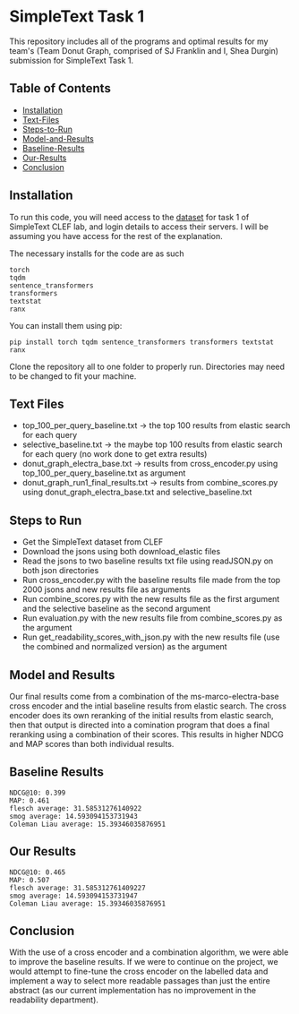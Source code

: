 # SimpleText Task 1

This repository includes all of the programs and optimal results for my team's (Team Donut Graph, comprised of SJ Franklin and I, Shea Durgin) submission for SimpleText Task 1.

## Table of Contents

- [Installation](#Installation)
- [Text-Files](#Text-Files)
- [Steps-to-Run](#Steps-to-Run)
- [Model-and-Results](#Model-and-Results)
- [Baseline-Results](#Baseline-Results)
- [Our-Results](#Our-Results)
- [Conclusion](#Conclusion)

## Installation

To run this code, you will need access to the [dataset](http://simpletext-project.com/2023/clef/) for task 1 of SimpleText CLEF lab, and login details to access their servers. I will be assuming you have access for the rest of the explanation.

The necessary installs for the code are as such

    torch
    tqdm
    sentence_transformers
    transformers
    textstat
    ranx

You can install them using pip:

    pip install torch tqdm sentence_transformers transformers textstat ranx
    
Clone the repository all to one folder to properly run. Directories may need to be changed to fit your machine.

## Text Files
- top_100_per_query_baseline.txt -> the top 100 results from elastic search for each query
- selective_baseline.txt -> the maybe top 100 results from elastic search for each query (no work done to get extra results)
- donut_graph_electra_base.txt -> results from cross_encoder.py using top_100_per_query_baseline.txt as argument
- donut_graph_run1_final_results.txt -> results from combine_scores.py using donut_graph_electra_base.txt and selective_baseline.txt

## Steps to Run

- Get the SimpleText dataset from CLEF
- Download the jsons using both download_elastic files
- Read the jsons to two baseline results txt file using readJSON.py on both json directories
- Run cross_encoder.py with the baseline results file made from the top 2000 jsons and new results file as arguments
- Run combine_scores.py with the new results file as the first argument and the selective baseline as the second argument
- Run evaluation.py with the new results file from combine_scores.py as the argument
- Run get_readability_scores_with_json.py with the new results file (use the combined and normalized version) as the argument

## Model and Results

Our final results come from a combination of the ms-marco-electra-base cross encoder and the intial baseline results from elastic search. The cross encoder does its own reranking of the initial results from elastic search, then that output is directed into a comination program that does a final reranking using a combination of their scores. This results in higher NDCG and MAP scores than both individual results.

## Baseline Results

    NDCG@10: 0.399
    MAP: 0.461
    flesch average: 31.58531276140922
    smog average: 14.593094153731943
    Coleman Liau average: 15.39346035876951

## Our Results

    NDCG@10: 0.465
    MAP: 0.507
    flesch average: 31.585312761409227
    smog average: 14.593094153731947
    Coleman Liau average: 15.39346035876951

## Conclusion

With the use of a cross encoder and a combination algorithm, we were able to improve the baseline results. If we were to continue on the project, we would attempt to fine-tune the cross encoder on the labelled data and implement a way to select more readable passages than just the entire abstract (as our current implementation has no improvement in the readability department). 

